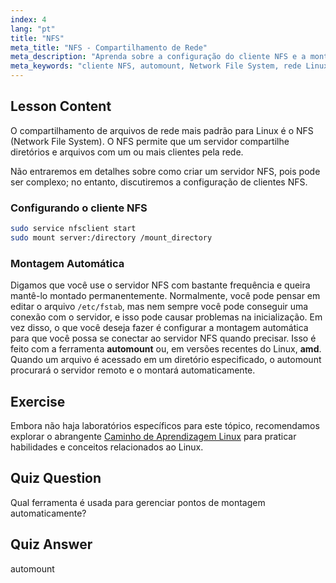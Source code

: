 ```yaml
---
index: 4
lang: "pt"
title: "NFS"
meta_title: "NFS - Compartilhamento de Rede"
meta_description: "Aprenda sobre a configuração do cliente NFS e a montagem automática no Linux. Entenda como se conectar a compartilhamentos de arquivos de rede e usar a montagem automática para acesso contínuo."
meta_keywords: "cliente NFS, automount, Network File System, rede Linux, comando mount, tutorial Linux, iniciante"
---
```


## Lesson Content

O compartilhamento de arquivos de rede mais padrão para Linux é o NFS (Network File System). O NFS permite que um servidor compartilhe diretórios e arquivos com um ou mais clientes pela rede.

Não entraremos em detalhes sobre como criar um servidor NFS, pois pode ser complexo; no entanto, discutiremos a configuração de clientes NFS.

### Configurando o cliente NFS

```bash
sudo service nfsclient start
sudo mount server:/directory /mount_directory
```

### Montagem Automática

Digamos que você use o servidor NFS com bastante frequência e queira mantê-lo montado permanentemente. Normalmente, você pode pensar em editar o arquivo `/etc/fstab`, mas nem sempre você pode conseguir uma conexão com o servidor, e isso pode causar problemas na inicialização. Em vez disso, o que você deseja fazer é configurar a montagem automática para que você possa se conectar ao servidor NFS quando precisar. Isso é feito com a ferramenta **automount** ou, em versões recentes do Linux, **amd**. Quando um arquivo é acessado em um diretório especificado, o automount procurará o servidor remoto e o montará automaticamente.

## Exercise

Embora não haja laboratórios específicos para este tópico, recomendamos explorar o abrangente [Caminho de Aprendizagem Linux](https://labex.io/pt/learn/linux) para praticar habilidades e conceitos relacionados ao Linux.

## Quiz Question

Qual ferramenta é usada para gerenciar pontos de montagem automaticamente?

## Quiz Answer

automount
